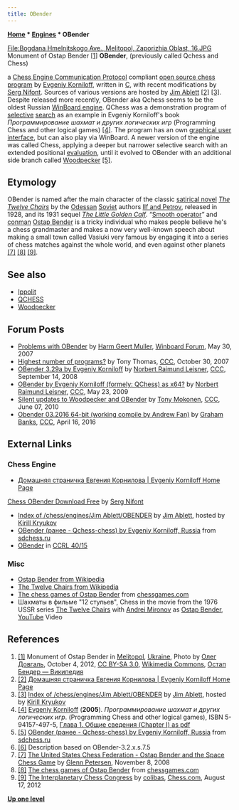 ```yaml
---
title: OBender
---
```

**[Home](Home "Home") \* [Engines](Engines "Engines") \* OBender**



[File:Bogdana Hmelnitskogo Ave., Melitopol, Zaporizhia Oblast, 16.JPG](index.php?title=Special:Upload&wpDestFile=Bogdana_Hmelnitskogo_Ave.,_Melitopol,_Zaporizhia_Oblast,_16.JPG "File:Bogdana Hmelnitskogo Ave., Melitopol, Zaporizhia Oblast, 16.JPG") Monument of Ostap Bender <a id="cite-note-1" href="#cite-ref-1">[1]</a>
**OBender**, (previously called Qchess and Chess)  

a [Chess Engine Communication Protocol](Chess_Engine_Communication_Protocol "Chess Engine Communication Protocol") compliant [open source chess program](Category:Open_Source "Category:Open Source") by [Evgeniy Korniloff](Evgeniy_Korniloff "Evgeniy Korniloff"), written in [C](C "C"), 
with recent modifications by [Serg Nifont](index.php?title=Serg_Nifont&action=edit&redlink=1 "Serg Nifont (page does not exist)"). Sources of various versions are hosted by [Jim Ablett](Jim_Ablett "Jim Ablett") <a id="cite-note-2" href="#cite-ref-2">[2]</a> <a id="cite-note-3" href="#cite-ref-3">[3]</a>. Despite released more recently, OBender aka Qchess seems to be the oldest Russian [WinBoard engine](Category:WinBoard "Category:WinBoard"). QChess was a demonstration program of [selective](Selectivity "Selectivity") [search](Search "Search") as an example in Evgeniy Korniloff's book *Программирование шахмат и других логических игр* (Programming Chess and other logical games) <a id="cite-note-4" href="#cite-ref-4">[4]</a>. The program has an own [graphical user interface](GUI "GUI"), but can also play via WinBoard. A newer version of the engine was called Chess, applying a deeper but narrower selective search with an extended positional [evaluation](Evaluation "Evaluation"), until it evolved to OBender with an additional side branch called [Woodpecker](Woodpecker "Woodpecker") <a id="cite-note-5" href="#cite-ref-5">[5]</a>. 



## Etymology


OBender is named after the main character of the classic [satirical novel](https://en.wikipedia.org/wiki/Satire) *[The Twelve Chairs](https://en.wikipedia.org/wiki/The_Twelve_Chairs)* by the [Odessan](https://en.wikipedia.org/wiki/Odessa) [Soviet](https://en.wikipedia.org/wiki/Soviet_Union) authors [Ilf and Petrov](https://en.wikipedia.org/wiki/Ilf_and_Petrov), released in 1928, and its 1931 sequel *[The Little Golden Calf](https://en.wikipedia.org/wiki/The_Little_Golden_Calf)*. “[Smooth operator](https://en.wiktionary.org/wiki/smooth_operator)” and [conman](https://en.wiktionary.org/wiki/conman) [Ostap Bender](https://en.wikipedia.org/wiki/Ostap_Bender) is a tricky individual who makes people believe he's a chess grandmaster and makes a now very well-known speech about making a small town called Vasiuki very famous by engaging it into a series of chess matches against the whole world, and even against other planets <a id="cite-note-7" href="#cite-ref-7">[7]</a> <a id="cite-note-8" href="#cite-ref-8">[8]</a> <a id="cite-note-9" href="#cite-ref-9">[9]</a>.



## See also


* [Ippolit](Ippolit "Ippolit")
* [QCHESS](QCHESS "QCHESS")
* [Woodpecker](Woodpecker "Woodpecker")


## Forum Posts


* [Problems with OBender](http://www.open-aurec.com/wbforum/viewtopic.php?f=2&t=6526&p=3065) by [Harm Geert Muller](Harm_Geert_Muller "Harm Geert Muller"), [Winboard Forum](Computer_Chess_Forums "Computer Chess Forums"), May 30, 2007
* [Highest number of programs?](http://www.talkchess.com/forum/viewtopic.php?t=17474) by Tony Thomas, [CCC](CCC "CCC"), October 30, 2007
* [OBender 3.29a by Evgeniy Korniloff](http://www.talkchess.com/forum/viewtopic.php?t=23718) by [Norbert Raimund Leisner](Norbert_Raimund_Leisner "Norbert Raimund Leisner"), [CCC](CCC "CCC"), September 14, 2008
* [OBender by Evgeniy Korniloff (formely: QChess) as x64?](http://www.talkchess.com/forum/viewtopic.php?t=28082) by [Norbert Raimund Leisner](Norbert_Raimund_Leisner "Norbert Raimund Leisner"), [CCC](CCC "CCC"), May 23, 2009
* [Silent updates to Woodpecker and OBender](http://www.talkchess.com/forum/viewtopic.php?t=34787) by [Tony Mokonen](index.php?title=Tony_Mokonen&action=edit&redlink=1 "Tony Mokonen (page does not exist)"), [CCC](CCC "CCC"), June 07, 2010
* [Obender 03.2016 64-bit (working compile by Andrew Fan)](http://www.talkchess.com/forum/viewtopic.php?t=59876) by [Graham Banks](Graham_Banks "Graham Banks"), [CCC](CCC "CCC"), April 16, 2016


## External Links


### Chess Engine


* [Домашняя страничка Евгения Корнилова | Evgeniy Korniloff Home Page](http://evgeniy-korniloff.narod.ru/)


 [Chess OBender Download Free](http://serg-nifont.narod.ru/obender.html) by [Serg Nifont](index.php?title=Serg_Nifont&action=edit&redlink=1 "Serg Nifont (page does not exist)")
* [Index of /chess/engines/Jim Ablett/OBENDER](http://kirr.homeunix.org/chess/engines/Jim%20Ablett/OBENDER/) by [Jim Ablett](Jim_Ablett "Jim Ablett"), hosted by [Kirill Kryukov](Kirill_Kryukov "Kirill Kryukov")
* [OBender (ранее - Qchess-chess) by Evgeniy Korniloff, Russia](http://www.sdchess.ru/OBender.htm) from [sdchess.ru](http://www.sdchess.ru/)
* [OBender](http://www.computerchess.org.uk/ccrl/4040/cgi/compare_engines.cgi?family=OBender&print=Rating+list&print=Results+table&print=LOS+table&print=Ponder+hit+table&print=Eval+difference+table&print=Comopp+gamenum+table&print=Overlap+table&print=Score+with+common+opponents) in [CCRL 40/15](CCRL "CCRL")


### Misc


* [Ostap Bender from Wikipedia](https://en.wikipedia.org/wiki/Ostap_Bender)
* [The Twelve Chairs from Wikipedia](https://en.wikipedia.org/wiki/The_Twelve_Chairs)
* [The chess games of Ostap Bender](http://www.chessgames.com/perl/chessplayer?pid=137965) from [chessgames.com](http://www.chessgames.com/index.html)
* Шахматы в фильме "12 стульев", Chess in the movie from the 1976 USSR series [The Twelve Chairs](https://en.wikipedia.org/wiki/The_Twelve_Chairs_%281976_film%29) with [Andrei Mironov](https://en.wikipedia.org/wiki/Andrei_Mironov_%28actor%29) as [Ostap Bender](https://en.wikipedia.org/wiki/Ostap_Bender), [YouTube](https://en.wikipedia.org/wiki/YouTube) Video


 
## References


1. <a id="cite-ref-1" href="#cite-note-1">[1]</a> Monument of Ostap Bender in [Melitopol](https://en.wikipedia.org/wiki/Melitopol), [Ukraine](https://en.wikipedia.org/wiki/Ukraine), Photo by [Олег Довгаль](https://ru.wikipedia.org/wiki/%D0%A3%D1%87%D0%B0%D1%81%D1%82%D0%BD%D0%B8%D0%BA:Melitopol_rock_city), October 4, 2012, [CC BY-SA 3.0](https://creativecommons.org/licenses/by-sa/3.0/deed.en), [Wikimedia Commons](https://en.wikipedia.org/wiki/Wikimedia_Commons), [Остап Бендер — Википедия](https://ru.wikipedia.org/wiki/%D0%9E%D1%81%D1%82%D0%B0%D0%BF_%D0%91%D0%B5%D0%BD%D0%B4%D0%B5%D1%80)
2. <a id="cite-ref-2" href="#cite-note-2">[2]</a> [Домашняя страничка Евгения Корнилова | Evgeniy Korniloff Home Page](http://evgeniy-korniloff.narod.ru/)
3. <a id="cite-ref-3" href="#cite-note-3">[3]</a> [Index of /chess/engines/Jim Ablett/OBENDER](http://kirr.homeunix.org/chess/engines/Jim%20Ablett/OBENDER/) by [Jim Ablett](Jim_Ablett "Jim Ablett"), hosted by [Kirill Kryukov](Kirill_Kryukov "Kirill Kryukov")
4. <a id="cite-ref-4" href="#cite-note-4">[4]</a> [Evgeniy Korniloff](Evgeniy_Korniloff "Evgeniy Korniloff") (**2005**). *Программирование шахмат и других логических игр*. (Programming Chess and other logical games), ISBN 5-94157-497-5, [Глава 1. Общие сведения (Chapter I) as pdf](http://static.ozone.ru/multimedia/book_file/1007127469.pdf)
5. <a id="cite-ref-5" href="#cite-note-5">[5]</a> [OBender (ранее - Qchess-chess) by Evgeniy Korniloff, Russia](http://www.sdchess.ru/OBender.htm) from [sdchess.ru](http://www.sdchess.ru/)
6. <a id="cite-ref-6" href="#cite-note-6">[6]</a> Description based on OBender-3.2.x.s.7.5
7. <a id="cite-ref-7" href="#cite-note-7">[7]</a> [The United States Chess Federation - Ostap Bender and the Space Chess Game](http://www.uschess.org/content/view/8881/475/) by [Glenn Petersen](https://en.wikipedia.org/wiki/Chess_Life), November 8, 2008
8. <a id="cite-ref-8" href="#cite-note-8">[8]</a> [The chess games of Ostap Bender](http://www.chessgames.com/perl/chessplayer?pid=137965) from [chessgames.com](http://www.chessgames.com/index.html)
9. <a id="cite-ref-9" href="#cite-note-9">[9]</a> [The Interplanetary Chess Congress](http://www.chess.com/blog/colibas/the-interplanetary-chess-congress) by [colibas](http://www.chess.com/members/view/colibas), [Chess.com](index.php?title=Chess.com&action=edit&redlink=1 "Chess.com (page does not exist)"), August 17, 2012

**[Up one level](Engines "Engines")**







 

